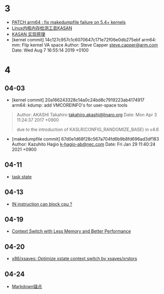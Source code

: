 # 3
* [PATCH arm64 : fix makedumpfile failure on 5.4+ kernels](http://lists.infradead.org/pipermail/kexec/2020-September/021332.html)
* [Linux内核内存检测工具KASAN](https://blog.csdn.net/feelabclihu/article/details/109685476)
* [KASAN 实现原理](http://www.wowotech.net/memory_management/424.html)
* [kernel commit] 14c127c957c1c6070647c171e72f06e0db275ebf  arm64: mm: Flip kernel VA space
Author: Steve Capper <steve.capper@arm.com>
Date:   Wed Aug 7 16:55:14 2019 +0100

# 4
## 04-03
* [kernel commit] 20a166243328c14a0c24bd8c7919223ab4174917 arm64: kdump: add VMCOREINFO's for user-space tools
> Author: AKASHI Takahiro <takahiro.akashi@linaro.org>
> Date:   Mon Apr 3 11:24:37 2017 +0900
>
> due to the introduction of KASLR(CONFIG_RANDOMIZE_BASE) in v4.6

* [makedumpfile commit] 67d0e1d68f28c567a704fd6b9b8fd696ad3df183
Author: Kazuhito Hagio <k-hagio-ab@nec.com>
Date:   Fri Jan 29 11:40:24 2021 +0900

## 04-11
* [task state](https://zhuanlan.zhihu.com/p/42097408)

## 04-13
* [IN instruction can block cpu ?](https://stackoverflow.com/questions/18455371/can-the-in-as-well-as-ins-insb-etc-instruction-block-in-x86-assembly)

## 04-19
* [Context Switch with Less Memory and Better Performance](http://events17.linuxfoundation.org/sites/events/files/slides/LinuxCon_NA_2014.pdf)

## 04-20
* [x86/xsaves: Optimize xstate context switch by xsaves/xrstors](https://lore.kernel.org/lkml/1401123682-5384-5-git-send-email-fenghua.yu@intel.com/t/)

## 04-24
* [Markdown锚点](https://blog.csdn.net/weixin_50464560/article/details/114784012)
